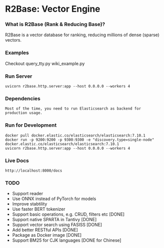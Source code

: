 # R2Base: Vector Engine

### What is R2Base (Rank & Reducing Base)?
R2Base is a vector database for ranking, reducing millions of dense (sparse) vectors.

### Examples
Checkout
    query_tty.py
    wiki_example.py
    
### Run Server
    uvicorn r2base.http.server:app --host 0.0.0.0 --workers 4

### Dependencies
    Most of the time, you need to run Elasticsearch as backend for production usage.

### Run for Development
    docker pull docker.elastic.co/elasticsearch/elasticsearch:7.10.1
    docker run -p 9200:9200 -p 9300:9300 -e "discovery.type=single-node" docker.elastic.co/elasticsearch/elasticsearch:7.10.1
    uvicorn r2base.http.server:app --host 0.0.0.0 --workers 4

### Live Docs
    http://localhost:8000/docs

### TODO
- Support reader 
- Use ONNX instead of PyTorch for models 
- Improve stabtility 
- Use faster BERT tokenizer 
- Support basic operations, e.g. CRUD, filters etc [DONE]
- Support native SPARTA in Tantivy [DONE]
- Support vector search using FASISS [DONE]
- Add better RESTful APIs [DONE]
- Package as Docker image [DONE]
- Support BM25 for CJK languages [DONE for Chinese]
    
 

